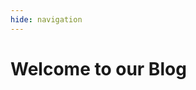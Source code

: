 ```yaml
---
hide: navigation
---
```


# Welcome to our Blog

<div class="md-content" data-md-component="content">
  <div class="md-content__inner">
    <link rel="stylesheet" href="../stylesheets/extra.css">
    <div id="posts"></div>
    <script>
      // Function to convert Markdown to HTML
      function markdownToHtml(text) {
        // Convert bold text
        text = text.replace(/\*\*(.*?)\*\*/g, '<strong>$1</strong>');
        // Convert italic text
        text = text.replace(/\*(.*?)\*/g, '<em>$1</em>');
        // Convert unordered lists
        text = text.replace(/\- (.*?)\./gm, '<li>$1.</li>');
        // Interpret blockquotes
        text = text.replace(/\> (.*?)\$/gm, '<blockquote>$1</blockquote>');
        // Convert \n to line break
        text = text.replace(/\\n/g, '<br>');
        // Interpret images
        text = text.replace(/!\[(.*?)\]\((.*?)\)/g, '<img src="$2" alt="$1">');
        // Convert links
        text = text.replace(/\[(.*?)\]\((.*?)\)(\{:target="_blank"\})?/g, function(match, p1, p2, p3) {
          return `<a href="${p2}"${p3 ? ' target="_blank"' : ''}>${p1}</a>`;
        });
      return text;
      }
    // Function to format the date in a more readable format
    function formatDate(dateString) {
      const months = ["January", "February", "March", "April", "May", "June",
        "July", "August", "September", "October", "November", "December"];
        const [year, month, day] = dateString.split('-');
        return `${months[parseInt(month) - 1]} ${parseInt(day)}, ${year}`;
    }
    // Load the JSON file and display the posts
    fetch('./posts.json')
      .then(response => response.json())
      .then(data => {
        const postsContainer = document.getElementById('posts');
        if (data.posts && Array.isArray(data.posts)) {
          data.posts.forEach(post => {
            const postElement = document.createElement('div');
            postElement.innerHTML = `
            <em style="display: block; margin-bottom: 0;">${formatDate(post.date)}</em>
              <h2 style="margin-top: 0;"><a href="./posts/${post.link}/">${post.title}</a></h2>
              ${markdownToHtml(post.summary)}
              <br><br>
              <a href="./posts/${post.link}/">Continue reading</a>
              <br><br>
            `;
            postsContainer.appendChild(postElement);
          });
        } else {
          console.error('No posts available.');
        }
      })
      .catch(error => console.error('Error loading JSON:', error));
    </script>

  </div>
</div>
